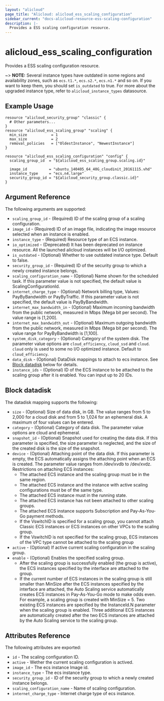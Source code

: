```yaml
---
layout: "alicloud"
page_title: "Alicloud: alicloud_ess_scaling_configuration"
sidebar_current: "docs-alicloud-resource-ess-scaling-configuration"
description: |-
  Provides a ESS scaling configuration resource.
---
```


# alicloud\_ess\_scaling\_configuration

Provides a ESS scaling configuration resource.

~> **NOTE:** Several instance types have outdated in some regions and availability zones, such as `ecs.t1.*`, `ecs.s2.*`, `ecs.n1.*` and so on. If you want to keep them, you should set `is_outdated` to true. For more about the upgraded instance type, refer to `alicloud_instance_types` datasource.

## Example Usage

```
resource "alicloud_security_group" "classic" {
  # Other parameters...
}
resource "alicloud_ess_scaling_group" "scaling" {
  min_size           = 1
  max_size           = 2
  removal_policies   = ["OldestInstance", "NewestInstance"]
}

resource "alicloud_ess_scaling_configuration" "config" {
  scaling_group_id  = "${alicloud_ess_scaling_group.scaling.id}"

  image_id          = "ubuntu_140405_64_40G_cloudinit_20161115.vhd"
  instance_type     = "ecs.n4.large"
  security_group_id = "${alicloud_security_group.classic.id}"
}

```

## Argument Reference

The following arguments are supported:

* `scaling_group_id` - (Required) ID of the scaling group of a scaling configuration.
* `image_id` - (Required) ID of an image file, indicating the image resource selected when an instance is enabled.
* `instance_type` - (Required) Resource type of an ECS instance.
* `io_optimized` - (Deprecated) It has been deprecated on instance resource. All the launched alicloud instances will be I/O optimized.
* `is_outdated` - (Optional) Whether to use outdated instance type. Default to false.
* `security_group_id` - (Required) ID of the security group to which a newly created instance belongs.
* `scaling_configuration_name` - (Optional) Name shown for the scheduled task. If this parameter value is not specified, the default value is ScalingConfigurationId.
* `internet_charge_type` - (Optional) Network billing type, Values: PayByBandwidth or PayByTraffic. If this parameter value is not specified, the default value is PayByBandwidth.
* `internet_max_bandwidth_in` - (Optional) Maximum incoming bandwidth from the public network, measured in Mbps (Mega bit per second). The value range is [1,200].
* `internet_max_bandwidth_out` - (Optional) Maximum outgoing bandwidth from the public network, measured in Mbps (Mega bit per second). The value range for PayByBandwidth is [1,100].
* `system_disk_category` - (Optional) Category of the system disk. The parameter value options are `cloud_efficiency`, `cloud_ssd` and `cloud`. `cloud` only is used to some no I/O optimized instance. Default to `cloud_efficiency`.
* `data_disk` - (Optional) DataDisk mappings to attach to ecs instance. See [Block datadisk](#block-datadisk) below for details. 
* `instance_ids` - (Optional) ID of the ECS instance to be attached to the scaling group after it is enabled. You can input up to 20 IDs. 


## Block datadisk

The datadisk mapping supports the following:

* `size` - (Optional) Size of data disk, in GB. The value ranges from 5 to 2,000 for a cloud disk and from 5 to 1,024 for an ephemeral disk. A maximum of four values can be entered. 
* `category` - (Optional) Category of data disk. The parameter value options are cloud and ephemeral.
* `snapshot_id` - (Optional) Snapshot used for creating the data disk. If this parameter is specified, the size parameter is neglected, and the size of the created disk is the size of the snapshot. 
* `device` - (Optional) Attaching point of the data disk. If this parameter is empty, the ECS automatically assigns the attaching point when an ECS is created. The parameter value ranges from /dev/xvdb to /dev/xvdz. Restrictions on attaching ECS instances:
    - The attached ECS instance and the scaling group must be in the same region.
    - The attached ECS instance and the instance with active scaling configurations must be of the same type.
    - The attached ECS instance must in the running state.
    - The attached ECS instance has not been attached to other scaling groups.
    - The attached ECS instance supports Subscription and Pay-As-You-Go payment methods.
    - If the VswitchID is specified for a scaling group, you cannot attach Classic ECS instances or ECS instances on other VPCs to the scaling group.
    - If the VswitchID is not specified for the scaling group, ECS instances of the VPC type cannot be attached to the scaling group
* `active` - (Optional) If active current scaling configuration in the scaling group. 
* `enable` - (Optional) Enables the specified scaling group.
    - After the scaling group is successfully enabled (the group is active), the ECS instances specified by the interface are attached to the group.
    - If the current number of ECS instances in the scaling group is still smaller than MinSize after the ECS instances specified by the interface are attached, the Auto Scaling service automatically creates ECS instances in Pay-As-You-Go mode to make odds even. For example, a scaling group is created with MinSize = 5. Two existing ECS instances are specified by the InstanceId.N parameter when the scaling group is enabled. Three additional ECS instances are automatically created after the two ECS instances are attached by the Auto Scaling service to the scaling group.

## Attributes Reference

The following attributes are exported:

* `id` - The scaling configuration ID.
* `active` - Wether the current scaling configuration is actived.
* `image_id` - The ecs instance Image id.
* `instance_type` - The ecs instance type.
* `security_group_id` - ID of the security group to which a newly created instance belongs.
* `scaling_configuration_name` - Name of scaling configuration.
* `internet_charge_type` - Internet charge type of ecs instance.